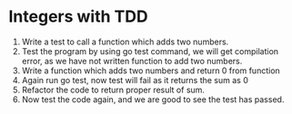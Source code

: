 # Integers with TDD

1.	Write a test to call a function which adds two numbers.
1.	Test the program by using go test command, we will get compilation error, as we have not written function to add two numbers.
1.	Write a function which adds two numbers and return 0 from function
1.	Again run go test, now test will fail as it returns the sum as 0
1.	Refactor the code to return proper result of sum.
1.	Now test the code again, and we are good to see the test has passed.
